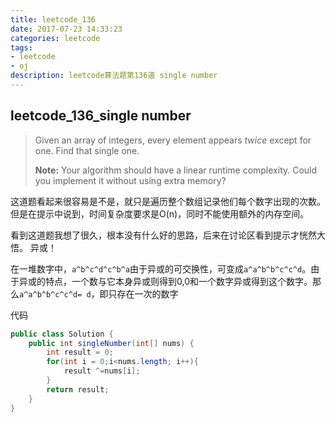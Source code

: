 ```yaml
---
title: leetcode_136
date: 2017-07-23 14:33:23
categories: leetcode
tags: 
- leetcode
- oj
description: leetcode算法题第136道 single number
---
```


## leetcode\_136\_single number

> Given an array of integers, every element appears *twice* except for one. Find that single one.
>
> **Note:**
> Your algorithm should have a linear runtime complexity. Could you implement it without using extra memory?

这道题看起来很容易是不是，就只是遍历整个数组记录他们每个数字出现的次数。但是在提示中说到，时间复杂度要求是O(n)，同时不能使用额外的内存空间。

看到这道题我想了很久，根本没有什么好的思路，后来在讨论区看到提示才恍然大悟。 异或！

在一堆数字中，`a^b^c^d^c^b^a`由于异或的可交换性，可变成`a^a^b^b^c^c^d`。由于异或的特点，一个数与它本身异或则得到0,0和一个数字异或得到这个数字。那么`a^a^b^b^c^c^d= d`，即只存在一次的数字

代码

```java
public class Solution {
    public int singleNumber(int[] nums) {
        int result = 0;
        for(int i = 0;i<nums.length; i++){
            result ^=nums[i];
        }
        return result;
    }
}
```

